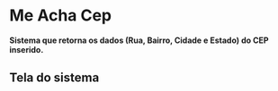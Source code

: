 # Me Acha Cep

**Sistema que retorna os dados (Rua, Bairro, Cidade e Estado) do CEP inserido.**   

## Tela do sistema

